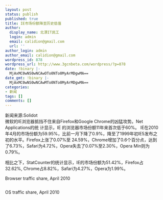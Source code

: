 ```yaml
---
layout: post
status: publish
published: true
title: IE市场份额降至历史低值
author:
  display_name: 北漂IT民工
  login: admin
  email: calidion@gmail.com
  url: ''
author_login: admin
author_email: calidion@gmail.com
wordpress_id: 878
wordpress_url: http://www.3gcnbeta.com/wordpress/?p=878
date: !binary |-
  MjAxMC0wNS0wNCAwOTo0NTo0MyArMDgwMA==
date_gmt: !binary |-
  MjAxMC0wNS0wNCAwMTo0NTo0MyArMDgwMA==
categories:
- 新闻
tags: []
comments: []
---
```

<p>新闻来源:Solidot<br />
微软的IE浏览器抵挡不住来自Firefox和Google Chrome的凶猛攻势。Net Applications的统 计显示，IE 的浏览器市场份额11年来首次低于60%。 IE在2010年4月的市场份额为59.95%，比前一月下降了0.9%，降至了1999年初IE5发布之初的水平。Firefox上涨了0.07%至 24.59%，Chrome增加了0.6个百分点，达到了6.73%，Safari为4.72%，Opera失去了0.07%至2.30%，Opera Min则为0.79%。</p>
<p>相比之下，StatCounter的统计显示，IE的市场份额为51.42%，Firefox占32.62%, Chrome占8.82%，Safari为4.27%，Opera为1.99%。</p>
<p>Browser traffic share, April 2010</p>
<p><img src="http:&#47;&#47;img.cnbeta.com&#47;newsimg&#47;100504&#47;06584201575685017.jpg" alt="" &#47;></p>
<p>OS traffic share, April 2010</p>
<p><img src="http:&#47;&#47;img.cnbeta.com&#47;newsimg&#47;100504&#47;0658431274078457.jpg" alt="" &#47;></p>
